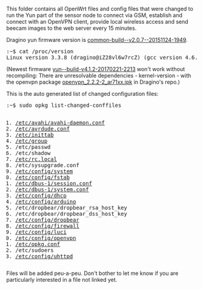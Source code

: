 This folder contains all OpenWrt files and config files that were changed to run the Yun part of the sensor node to connect via GSM, establish and connect with an OpenVPN client, provide local wireless access and send beecam images to the web server every 15 minutes.

Dragino yun firmware version is <a href="http://www.dragino.com/downloads/downloads/motherboards/ms14/Firmware/Yun/Legacy_Firmware/common-build--v2.0.7--20151124-1949/">common-build--v2.0.7--20151124-1949</a>. 
<pre>:~$ cat /proc/version 
Linux version 3.3.8 (dragino@iZ28vl6w7rcZ) (gcc version 4.6.3 20120201 (prerelease) (Linaro GCC 4.6-2012.02) ) #2 Tue Nov 24 15:51:41 CST 2015</pre>
(Newest firmware  <a href="http://www.dragino.com/downloads/index.php?dir=motherboards/ms14/Firmware/Yun/Newest_Firmware/yun--build-v4.1.2-20170221-2213/">yun--build-v4.1.2-20170221-2213</a> won't work without recompiling: There are unresolvable dependencies - kernel-version - with the openvpn package <a href="http://www.dragino.com/downloads/index.php?dir=motherboards/ms14/Firmware/Yun/Packages--v2.x/&file=openvpn_2.2.2-2_ar71xx.ipk">openvpn_2.2.2-2_ar71xx.ipk</a> in Dragino's repo.)

This is the auto generated list of changed configuration files:
<pre>:~$ sudo opkg list-changed-conffiles
<ol>
<li><a href="https://github.com/bee-mois/beescale/blob/master/OpenWrt/etc/avahi/avahi-daemon.conf">/etc/avahi/avahi-daemon.conf</a>
<li><a href="https://github.com/bee-mois/beescale/blob/master/OpenWrt/etc/avrdude.conf">/etc/avrdude.conf</a>
<li><a href="https://github.com/bee-mois/beescale/blob/master/OpenWrt/etc/inittab">/etc/inittab</a>
<li><a href="https://github.com/bee-mois/beescale/blob/master/OpenWrt/etc/group">/etc/group</a>
<li>/etc/passwd
<li>/etc/shadow
<li><a href="https://github.com/bee-mois/beescale/blob/master/OpenWrt/etc/rc.local">/etc/rc.local</a>
<li>/etc/sysupgrade.conf
<li><a href="https://github.com/bee-mois/beescale/blob/master/OpenWrt/etc/config/system">/etc/config/system</a>
<li><a href="https://github.com/bee-mois/beescale/blob/master/OpenWrt/etc/config/fstab">/etc/config/fstab</a>
<li><a href="https://github.com/bee-mois/beescale/blob/master/OpenWrt/etc/dbus-1/session.conf">/etc/dbus-1/session.conf</a>
<li><a href="https://github.com/bee-mois/beescale/blob/master/OpenWrt/etc/dbus-1/system.conf">/etc/dbus-1/system.conf</a>
<li><a href="https://github.com/bee-mois/beescale/blob/master/OpenWrt/etc/config/dhcp">/etc/config/dhcp</a>
<li><a href="https://github.com/bee-mois/beescale/blob/master/OpenWrt/etc/config/arduino">/etc/config/arduino</a>
<li>/etc/dropbear/dropbear_rsa_host_key
<li>/etc/dropbear/dropbear_dss_host_key
<li><a href="https://github.com/bee-mois/beescale/blob/master/OpenWrt/etc/config/dropbear">/etc/config/dropbear</a>
<li><a href="https://github.com/bee-mois/beescale/blob/master/OpenWrt/etc/config/firewall">/etc/config/firewall</a>
<li><a href="https://github.com/bee-mois/beescale/blob/master/OpenWrt/etc/config/luci">/etc/config/luci</a>
<li><a href="https://github.com/bee-mois/beescale/blob/master/OpenWrt/etc/config/openvpn">/etc/config/openvpn</a>
<li><a href="https://github.com/bee-mois/beescale/blob/master/OpenWrt/etc/opkg.conf">/etc/opkg.conf</a>
<li>/etc/sudoers
<li><a href="https://github.com/bee-mois/beescale/blob/master/OpenWrt/etc/config/uhttpd">/etc/config/uhttpd</a>
</pre>
Files will be added peu-a-peu. Don't bother to let me know if you are particularly interested in a file not linked yet.
